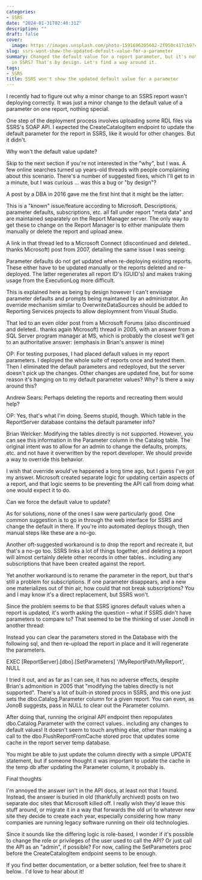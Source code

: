 ```yaml
---
categories:
- SSRS
date: "2024-01-31T02:40:31Z"
description: ""
draft: false
cover:
  image: https://images.unsplash.com/photo-1591696205602-2f950c417cb9?crop=entropy&cs=tinysrgb&fit=max&fm=jpg&ixid=M3wxMTc3M3wwfDF8c2VhcmNofDMzfHxyZXBvcnRpbmd8ZW58MHx8fHwxNzA2NTg5MTAyfDA&ixlib=rb-4.0.3&q=80&w=2000
slug: ssrs-wont-show-the-updated-default-value-for-a-parameter
summary: Changed the default value for a report parameter, but it's not actually updating
  in SSRS? That's by design. Let's find a way around it.
tags:
- SSRS
title: SSRS won't show the updated default value for a parameter
---
```



I recently had to figure out why a minor change to an SSRS report wasn't deploying correctly. It was just a minor change to the default value of a parameter on one report, nothing special.

One step of the deployment process involves uploading some RDL files via SSRS's SOAP API. I expected the CreateCatalogItem endpoint to update the default parameter for the report in SSRS, like it would for other changes. But it didn't.


Why won't the default value update?

Skip to the next section if you're not interested in the "why", but I was. A few online searches turned up years-old threads with people complaining about this scenario. There's a number of suggested fixes, which I'll get to in a minute, but I was curious ... was this a bug or "by design"?

A post by a DBA in 2016 gave me the first hint that it might be the latter:

This is a "known" issue/feature according to Microsoft. Descriptions, parameter defaults, subscriptions, etc. all fall under report "meta data" and are maintained separately on the Report Manager server. The only way to get these to change on the Report Manager is to either manipulate them manually or delete the report and upload anew.

A link in that thread led to a Microsoft Connect (discontinued and deleted.. thanks Microsoft) post from 2007, detailing the same issue I was seeing:

Parameter defaults do not get updated when re-deploying existing reports. These either have to be updated manually or the reports deleted and re-deployed. The latter regenerates all report ID's (GUID's) and makes traking usage from the ExecutionLog more difficult.

This is explained here as being by design however I can't envisage parameter defaults and prompts being maintaned by an administrator. An override mechanism similar to OverwriteDataSources should be added to Reporting Services projects to allow deploymnent from Visual Studio.

That led to an even older post from a Microsoft Forums (also discontinued and deleted.. thanks again Microsoft) thread in 2005, with an answer from a SQL Server program manager at MS, which is probably the closest we'll get to an authoritative answer: (emphasis in Brian's answer is mine)

OP: For testing purposes, I had placed default values in my report parameters. I deployed the whole suite of reports once and tested them. Then I eliminated the default parameters and redeployed, but the server doesn't pick up the changes. Other changes are updated fine, but for some reason it's hanging on to my default parameter values? Why? Is there a way around this?

Andrew Sears: Perhaps deleting the reports and recreating them would help?

OP: Yes, that's what I'm doing. Seems stupid, though. Which table in the ReportServer database contains the default parameter info?

Brian Welcker: Modifying the tables directly is not supported. However, you can see this information in the Parameter column in the Catalog table. The original intent was to allow for an admin to change the defaults, prompts, etc. and not have it overwritten by the report developer. We should provide a way to override this behavior.

I wish that override would've happened a long time ago, but I guess I've got my answer. Microsoft created separate logic for updating certain aspects of a report, and that logic seems to be preventing the API call from doing what one would expect it to do.


Can we force the default value to update?

As for solutions, none of the ones I saw were particularly good. One common suggestion is to go in through the web interface for SSRS and change the default in there. If you're into automated deploys though, then manual steps like these are a no-go.

Another oft-suggested workaround is to drop the report and recreate it, but that's a no-go too. SSRS links a lot of things together, and deleting a report will almost certainly delete other records in other tables.. including any subscriptions that have been created against the report.

Yet another workaround is to rename the parameter in the report, but that's still a problem for subscriptions. If one parameter disappears, and a new one materializes out of thin air, how could that not break subscriptions? You and I may know it's a direct replacement, but SSRS won't.

Since the problem seems to be that SSRS ignores default values when a report is updated, it's worth asking the question – what if SSRS didn't have parameters to compare to? That seemed to be the thinking of user JonoB in another thread:




Instead you can clear the parameters stored in the Database with the following sql, and then re-upload the report in place and it will regenerate the parameters.



EXEC [ReportServer].[dbo].[SetParameters] '/MyReportPath/MyReport', NULL





I tried it out, and as far as I can see, it has no adverse effects, despite Brian's admonition in 2005 that "modifying the tables directly is not supported". There's a lot of built-in stored procs in SSRS, and this one just sets the dbo.Catalog.Parameter column for a given report. You can even, as JonoB suggests, pass in NULL to clear out the Parameter column.

After doing that, running the original API endpoint then repopulates dbo.Catalog.Parameter with the correct values.. including any changes to default values! It doesn't seem to touch anything else, other than making a call to the dbo.FlushReportFromCache stored proc that updates some cache in the report server temp database.

You might be able to just update the column directly with a simple UPDATE statement, but if someone thought it was important to update the cache in the temp db after updating the Parameter column, it probably is.


Final thoughts

I'm annoyed the answer isn't in the API docs, at least not that I found. Instead, the answer is buried in old (thankfully archived) posts on two separate doc sites that Microsoft killed off. I really wish they'd leave this stuff around, or migrate it in a way that forwards the old url to whatever new site they decide to create each year, especially considering how many companies are running legacy software running on their old technologies.

Since it sounds like the differing logic is role-based, I wonder if it's possible to change the role or privileges of the user used to call the API? Or just call the API as an "admin", if possible? For now, calling the SetParameters proc before the CreateCatalogItem endpoint seems to be enough.

If you find better documentation, or a better solution, feel free to share it below.. I'd love to hear about it!
